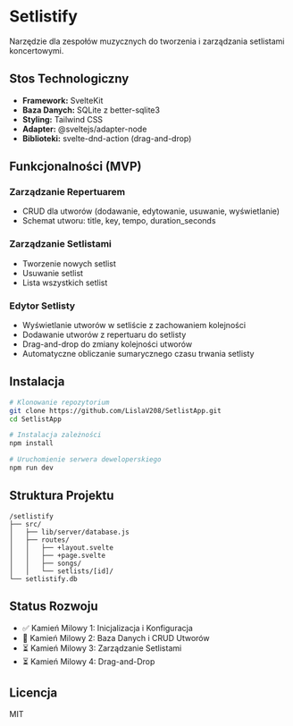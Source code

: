 # Setlistify

Narzędzie dla zespołów muzycznych do tworzenia i zarządzania setlistami koncertowymi.

## Stos Technologiczny

- **Framework:** SvelteKit
- **Baza Danych:** SQLite z better-sqlite3
- **Styling:** Tailwind CSS
- **Adapter:** @sveltejs/adapter-node
- **Biblioteki:** svelte-dnd-action (drag-and-drop)

## Funkcjonalności (MVP)

### Zarządzanie Repertuarem
- CRUD dla utworów (dodawanie, edytowanie, usuwanie, wyświetlanie)
- Schemat utworu: title, key, tempo, duration_seconds

### Zarządzanie Setlistami
- Tworzenie nowych setlist
- Usuwanie setlist
- Lista wszystkich setlist

### Edytor Setlisty
- Wyświetlanie utworów w setliście z zachowaniem kolejności
- Dodawanie utworów z repertuaru do setlisty
- Drag-and-drop do zmiany kolejności utworów
- Automatyczne obliczanie sumarycznego czasu trwania setlisty

## Instalacja

```bash
# Klonowanie repozytorium
git clone https://github.com/LislaV208/SetlistApp.git
cd SetlistApp

# Instalacja zależności
npm install

# Uruchomienie serwera deweloperskiego
npm run dev
```

## Struktura Projektu

```
/setlistify
├── src/
│   ├── lib/server/database.js
│   ├── routes/
│   │   ├── +layout.svelte
│   │   ├── +page.svelte
│   │   ├── songs/
│   │   └── setlists/[id]/
└── setlistify.db
```

## Status Rozwoju

- ✅ Kamień Milowy 1: Inicjalizacja i Konfiguracja
- 🔄 Kamień Milowy 2: Baza Danych i CRUD Utworów
- ⏳ Kamień Milowy 3: Zarządzanie Setlistami
- ⏳ Kamień Milowy 4: Drag-and-Drop

## Licencja

MIT
